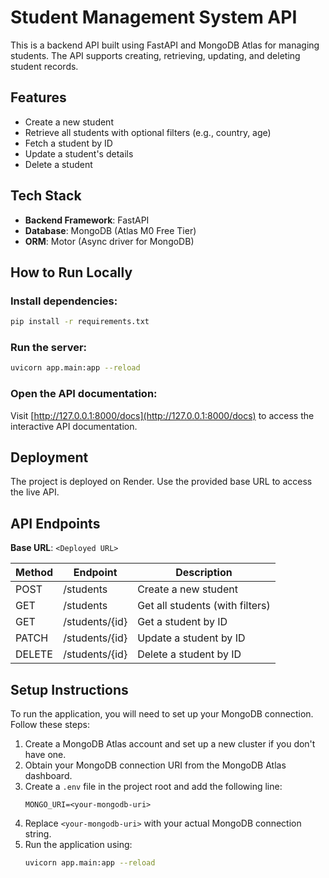# Student Management System API

This is a backend API built using FastAPI and MongoDB Atlas for managing students. The API supports creating, retrieving, updating, and deleting student records.

## Features

- Create a new student
- Retrieve all students with optional filters (e.g., country, age)
- Fetch a student by ID
- Update a student's details
- Delete a student

## Tech Stack

- **Backend Framework**: FastAPI
- **Database**: MongoDB (Atlas M0 Free Tier)
- **ORM**: Motor (Async driver for MongoDB)

## How to Run Locally

### Install dependencies:

```bash
pip install -r requirements.txt
```

### Run the server:

```bash
uvicorn app.main:app --reload
```

### Open the API documentation:

Visit [http://127.0.0.1:8000/docs](http://127.0.0.1:8000/docs) to access the interactive API documentation.

## Deployment

The project is deployed on Render. Use the provided base URL to access the live API.

## API Endpoints

**Base URL**: `<Deployed URL>`

| Method | Endpoint       | Description                     |
| ------ | -------------- | ------------------------------- |
| POST   | /students      | Create a new student            |
| GET    | /students      | Get all students (with filters) |
| GET    | /students/{id} | Get a student by ID             |
| PATCH  | /students/{id} | Update a student by ID          |
| DELETE | /students/{id} | Delete a student by ID          |

## Setup Instructions

To run the application, you will need to set up your MongoDB connection. Follow these steps:

1. Create a MongoDB Atlas account and set up a new cluster if you don't have one.
2. Obtain your MongoDB connection URI from the MongoDB Atlas dashboard.
3. Create a `.env` file in the project root and add the following line:
   ```
   MONGO_URI=<your-mongodb-uri>
   ```
4. Replace `<your-mongodb-uri>` with your actual MongoDB connection string.
5. Run the application using:
   ```bash
   uvicorn app.main:app --reload
   ```
